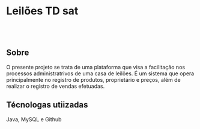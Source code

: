 <h1>Leilões TD sat</h1>
</br></br>
<h2>Sobre</h2>
<p>O presente projeto se trata de uma plataforma que visa a facilitação nos processos administratrivos de uma casa de leilões. É um sistema que opera principalmente no registro de produtos, proprietário e preços, além de realizar o registro de vendas efetuadas.</p>

<h2>Técnologas utiizadas</h2>
<p>Java, MySQL e Github</p>
